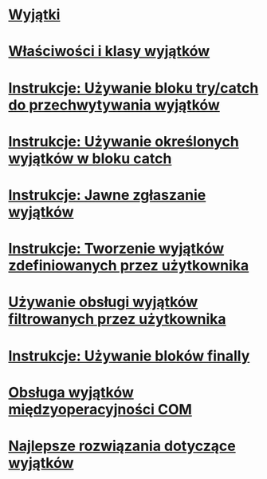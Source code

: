 # [Wyjątki](index.md)
# [Właściwości i klasy wyjątków](exception-class-and-properties.md)
# [Instrukcje: Używanie bloku try/catch do przechwytywania wyjątków](how-to-use-the-try-catch-block-to-catch-exceptions.md)
# [Instrukcje: Używanie określonych wyjątków w bloku catch](how-to-use-specific-exceptions-in-a-catch-block.md)
# [Instrukcje: Jawne zgłaszanie wyjątków](how-to-explicitly-throw-exceptions.md)
# [Instrukcje: Tworzenie wyjątków zdefiniowanych przez użytkownika](how-to-create-user-defined-exceptions.md)
# [Używanie obsługi wyjątków filtrowanych przez użytkownika](using-user-filtered-exception-handlers.md)
# [Instrukcje: Używanie bloków finally](how-to-use-finally-blocks.md)
# [Obsługa wyjątków międzyoperacyjności COM](handling-com-interop-exceptions.md)
# [Najlepsze rozwiązania dotyczące wyjątków](best-practices-for-exceptions.md)
